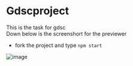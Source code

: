 # Gdscproject

This is the task for gdsc
<br>
Down below is the screenshort for the previewer
+ fork the project and type `npm start`

![image](https://github.com/devanshsingh005/gdscproject/assets/150846114/26426806-0541-4fe3-b8d2-e00d38567f77)

